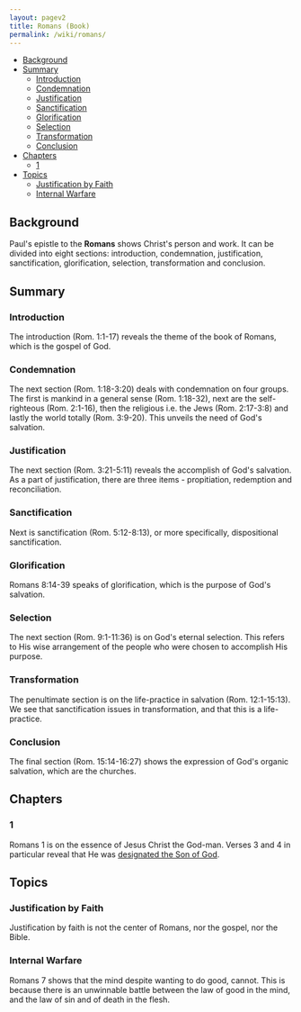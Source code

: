 ```yaml
---
layout: pagev2
title: Romans (Book)
permalink: /wiki/romans/
---
```

- [Background](#background)
- [Summary](#summary)
  - [Introduction](#introduction)
  - [Condemnation](#condemnation)
  - [Justification](#justification)
  - [Sanctification](#sanctification)
  - [Glorification](#glorification)
  - [Selection](#selection)
  - [Transformation](#transformation)
  - [Conclusion](#conclusion)
- [Chapters](#chapters)
  - [1](#1)
- [Topics](#topics)
  - [Justification by Faith](#justification-by-faith)
  - [Internal Warfare](#internal-warfare)

## Background

Paul's epistle to the **Romans** shows Christ's person and work. It can be divided into eight sections: introduction, condemnation, justification, sanctification, glorification, selection, transformation and conclusion. 

## Summary

### Introduction

The introduction (Rom. 1:1-17) reveals the theme of the book of Romans, which is the gospel of God. 

### Condemnation

The next section (Rom. 1:18-3:20) deals with condemnation on four groups. The first is mankind in a general sense (Rom. 1:18-32), next are the self-righteous (Rom. 2:1-16), then the religious i.e. the Jews (Rom. 2:17-3:8) and lastly the world totally (Rom. 3:9-20). This unveils the need of God's salvation.

### Justification

The next section (Rom. 3:21-5:11) reveals the accomplish of God's salvation. As a part of justification, there are three items - propitiation, redemption and reconciliation.

### Sanctification

Next is sanctification (Rom. 5:12-8:13), or more specifically, dispositional sanctification.

### Glorification

Romans 8:14-39 speaks of glorification, which is the purpose of God's salvation.

### Selection

The next section (Rom. 9:1-11:36) is on God's eternal selection. This refers to His wise arrangement of the people who were chosen to accomplish His purpose.

### Transformation

The penultimate section is on the life-practice in salvation (Rom. 12:1-15:13). We see that sanctification issues in transformation, and that this is a life-practice.

### Conclusion

The final section (Rom. 15:14-16:27) shows the expression of God's organic salvation, which are the churches. 

## Chapters

### 1

Romans 1 is on the essence of Jesus Christ the God-man. Verses 3 and 4 in particular reveal that He was [designated the Son of God](../son_of_god#designated).

## Topics

### Justification by Faith

Justification by faith is not the center of Romans, nor the gospel, nor the Bible. 

### Internal Warfare

Romans 7 shows that the mind despite wanting to do good, cannot. This is because there is an unwinnable battle between the law of good in the mind, and the law of sin and of death in the flesh. 